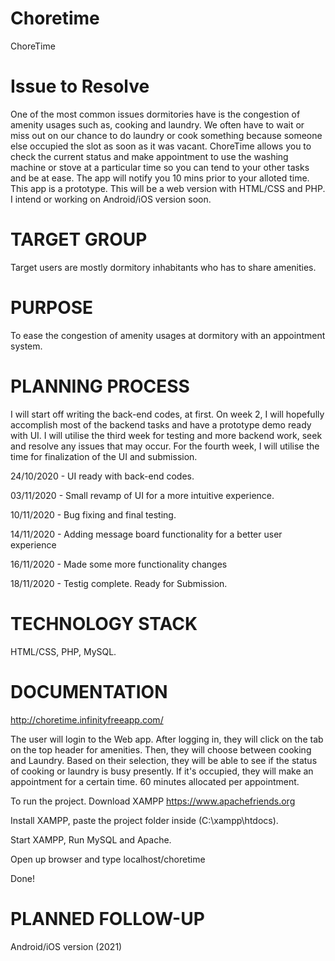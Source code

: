 # Choretime
ChoreTime

# Issue to Resolve

One of the most common issues dormitories have is the congestion of amenity usages such as, cooking and laundry. We often have to wait or miss out on our chance to do laundry or cook something because someone else occupied the slot as soon as it was vacant. ChoreTime allows you to check the current status and make appointment to use the washing machine or stove at a particular time so you can tend to your other tasks and be at ease. The app will notify you 10 mins prior to your alloted time. This app is a prototype. This will be a web version with HTML/CSS and PHP. I intend or working on Android/iOS version soon.

# TARGET GROUP

Target users are mostly dormitory inhabitants who has to share amenities.

# PURPOSE

To ease the congestion of amenity usages at dormitory with an appointment system.

# PLANNING PROCESS

I will start off writing the back-end codes, at first. On week 2, I will hopefully accomplish most of the backend tasks and have a prototype demo ready with UI. I will utilise the third week for testing and more backend work, seek and resolve any issues that  may occur. For the fourth week, I will utilise the time for finalization of the UI and submission.

24/10/2020 - UI ready with back-end codes.

03/11/2020 - Small revamp of UI for a more intuitive experience.

10/11/2020 - Bug fixing and final testing.

14/11/2020 - Adding message board functionality for a better user experience

16/11/2020 - Made some more functionality changes

18/11/2020 - Testig complete. Ready for Submission.

# TECHNOLOGY STACK

HTML/CSS, PHP, MySQL.

# DOCUMENTATION 

http://choretime.infinityfreeapp.com/

The user will login to the Web app. After logging in, they will click on the tab on the top header for amenities. Then, they will choose between cooking and Laundry. Based on their selection, they will be able to see if the status of cooking or laundry is busy presently. If it's occupied, they will make an appointment for a certain time. 60 minutes allocated per appointment.

To run the project. Download XAMPP https://www.apachefriends.org 

Install XAMPP, paste the project folder inside (C:\xampp\htdocs).

Start XAMPP, Run MySQL and Apache.

Open up browser and type localhost/choretime

Done!



# PLANNED FOLLOW-UP

Android/iOS version (2021)


